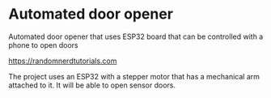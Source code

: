 # Automated door opener
Automated door opener that uses ESP32 board that can be controlled with a phone to open doors

https://randomnerdtutorials.com

The project uses an ESP32 with a stepper motor that has a mechanical arm attached to it. It will be able to open sensor doors.
